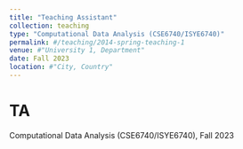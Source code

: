```yaml
---
title: "Teaching Assistant"
collection: teaching
type: "Computational Data Analysis (CSE6740/ISYE6740)"
permalink: #/teaching/2014-spring-teaching-1
venue: #"University 1, Department"
date: Fall 2023
location: #"City, Country"
---
```

TA
======
Computational Data Analysis (CSE6740/ISYE6740), Fall 2023

